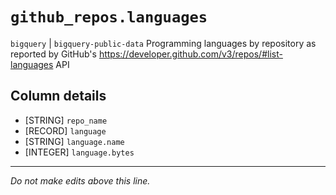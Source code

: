 # `github_repos.languages`
`bigquery` | `bigquery-public-data`
Programming languages by repository as reported by GitHub's https://developer.github.com/v3/repos/#list-languages API

## Column details
* [STRING]    `repo_name`
* [RECORD]    `language`
* [STRING]    `language.name`
* [INTEGER]   `language.bytes`

-------------------------------------------------------------------------------
*Do not make edits above this line.*
